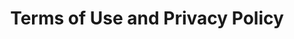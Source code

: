 ---
title: Terms of Use and Privacy Policy
description: Find here important information about this website

layout: featurerow
permalink: /eng_terms/

feature_row:
  - title: Privacy Policty
    linktext: 'Read'
    excerpt: TTTTTT
    linkurl: /eng_privacy/
    image_path: '/assets/images/bookflower_feature.jpg'
  - title: Disclaimer
    linktext: 'Read'
    excerpt: TTTTT
    linkurl: /eng_disclaimer/
    image_path: '/assets/images/bookflower_feature.jpg'


feature_row:
  - title: Terms & Conditions
    linktext: 'Read'
    excerpt: TTTTT
    linkurl: /eng_conditions/
    image_path: '/assets/images/bookflower_feature.jpg'
---